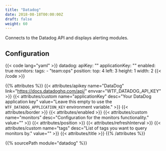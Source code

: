 ```yaml
---
title: "Datadog"
date: 2018-08-18T00:00:00Z
draft: false
weight: 60
---
```


Connects to the Datadog API and displays alerting modules.

## Configuration

{{< code lang="yaml" >}}
datadog:
  apiKey: "<yourapikey>"
  applicationKey: "<yourapplicationkey>"
  enabled: true
  monitors:
    tags:
      - "team:ops"
  position:
    top: 4
    left: 3
    height: 1
    width: 2
{{< /code >}}

{{% attributes %}}
  {{< attributes/apikey name="DataDog" link="https://docs.datadoghq.com/api/" envvar="WTF_DATADOG_API_KEY" >}}
  {{< attributes/custom name="applicationKey" desc="Your DataDog application key" value="Leave this empty to use the `WTF_DATADOG_APPLICATION_KEY` environment variable." >}}
  {{< attributes/border >}}
  {{< attributes/enabled >}}
  {{< attributes/custom name="monitors" desc="Configuration for the monitors functionality." value="" >}}
  {{< attributes/position >}}
  {{< attributes/refreshInterval >}}
  {{< attributes/custom name="tags" desc="List of tags you want to query monitors by." value="" >}}
  {{< attributes/title >}}
{{% /attributes %}}

{{% sourcePath module="datadog" %}}
